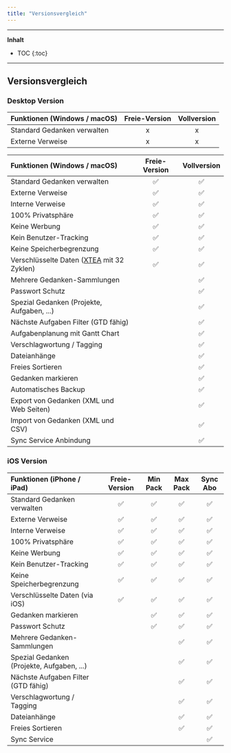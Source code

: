 ```yaml
---
title: "Versionsvergleich"
---
```

---------------
__Inhalt__
* TOC
{:toc}
---------------

## Versionsvergleich

### Desktop Version
| Funktionen (Windows / macOS) | Freie-Version | Vollversion
|:--------|:-------:|:-------:|
|Standard Gedanken verwalten | x | x |
|Externe Verweise | x | x |


| Funktionen (Windows / macOS) | Freie-Version | Vollversion
|:--------|:-------:|:-------:|
|Standard Gedanken verwalten | ✅ | ✅ |
|Externe Verweise | ✅ | ✅ |
|Interne Verweise | ✅ | ✅ |
|100% Privatsphäre | ✅ | ✅ |
|Keine Werbung | ✅ | ✅ |
|Kein Benutzer-Tracking | ✅ | ✅ |
|Keine Speicherbegrenzung | ✅ | ✅ |
|Verschlüsselte Daten ([XTEA](http://de.wikipedia.org/wiki/XTEA) mit 32 Zyklen) | ✅ | ✅ |
|Mehrere Gedanken-Sammlungen| | ✅ |
|Passwort Schutz | | ✅ |
|Spezial Gedanken (Projekte, Aufgaben, ...) | | ✅ |
|Nächste Aufgaben Filter (GTD fähig) | | ✅ |
|Aufgabenplanung mit Gantt Chart | | ✅ |
|Verschlagwortung / Tagging | | ✅ |
|Dateianhänge | | ✅ |
|Freies Sortieren | | ✅ |
|Gedanken markieren | | ✅ |
|Automatisches Backup | | ✅ |
|Export von Gedanken (XML und Web Seiten) | | ✅ |
|Import von Gedanken (XML und CSV) | | ✅ |
|Sync Service Anbindung | | ✅ |

### iOS Version
| Funktionen (iPhone / iPad) | Freie-Version | Min Pack | Max Pack | Sync Abo
|:--------|:-------:|:-------:|:-------:|:-------:|
|Standard Gedanken verwalten | ✅ | ✅ | ✅ | ✅ |
|Externe Verweise | ✅ | ✅ | ✅ | ✅ |
|Interne Verweise | ✅ | ✅ | ✅ | ✅ |
|100% Privatsphäre | ✅ | ✅ | ✅ | ✅ |
|Keine Werbung | ✅ | ✅ | ✅ | ✅ |
|Kein Benutzer-Tracking | ✅ | ✅ | ✅ | ✅ |
|Keine Speicherbegrenzung | ✅ | ✅ | ✅ | ✅ |
|Verschlüsselte Daten (via iOS) | ✅ | ✅ | ✅ | ✅ |
|Gedanken markieren | | ✅ | ✅ | ✅ |
|Passwort Schutz | | ✅ | ✅ | ✅ |
|Mehrere Gedanken-Sammlungen| | | ✅ | ✅ |
|Spezial Gedanken (Projekte, Aufgaben, ...) | | | ✅ | ✅ |
|Nächste Aufgaben Filter (GTD fähig) | | | ✅ | ✅ |
|Verschlagwortung / Tagging | | | ✅ | ✅ |
|Dateianhänge | | | ✅ | ✅ |
|Freies Sortieren | | | ✅ | ✅ |
|Sync Service | | |  | ✅ |
